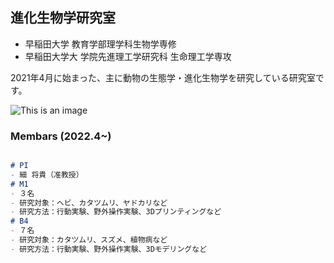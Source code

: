 ## 進化生物学研究室

- 早稲田大学 教育学部理学科生物学専修
- 早稲田大学大 学院先進理工学研究科 生命理工学専攻

2021年4月に始まった、主に動物の生態学・進化生物学を研究している研究室です。


![This is an image](https://myoctocat.com/assets/images/base-octocat.svg)


### Membars (2022.4~)

```markdown

# PI
- 細 将貴（准教授）
# M1
- ３名
- 研究対象：ヘビ、カタツムリ、ヤドカリなど
- 研究方法：行動実験、野外操作実験、3Dプリンティングなど
# B4
- ７名
- 研究対象：カタツムリ、スズメ、植物病など
- 研究方法：行動実験、野外操作実験、3Dモデリングなど

```
